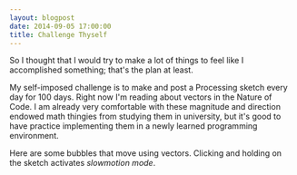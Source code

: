 ```yaml
---
layout: blogpost
date: 2014-09-05 17:00:00
title: Challenge Thyself
---
```


So I thought that I would try to make a lot of things to feel like I accomplished something; that's the plan at least.

My self-imposed challenge is to make and post a Processing sketch every day for 100 days. Right now I'm reading about vectors in the Nature of Code. I am already very comfortable with these magnitude and direction endowed math thingies from studying them in university, but it's good to have practice implementing them in a newly learned programming environment.

<canvas data-processing-sources="/Scripts/Bubbles.pde"></canvas>

Here are some bubbles that move using vectors. Clicking and holding on the sketch activates <i>slowmotion mode</i>.